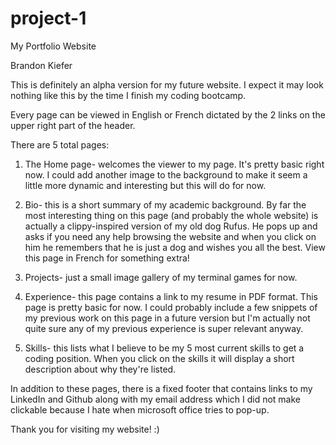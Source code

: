 # project-1
My Portfolio Website

Brandon Kiefer

This is definitely an alpha version for my future website. I expect it may look nothing like this by the time I finish my coding bootcamp.

Every page can be viewed in English or French dictated by the 2 links on the upper right part of the header.

There are 5 total pages:

1. The Home page- welcomes the viewer to my page.
It's pretty basic right now. I could add another image to the background to make it seem a little more dynamic and interesting but this will do for now.

2. Bio- this is a short summary of my academic background.
By far the most interesting thing on this page (and probably the whole website) is actually a clippy-inspired version of my old dog Rufus.
He pops up and asks if you need any help browsing the website and when you click on him he remembers that he is just a dog and wishes you all the best.
View this page in French for something extra!

3. Projects- just a small image gallery of my terminal games for now.

4. Experience- this page contains a link to my resume in PDF format. This page is pretty basic for now.
I could probably include a few snippets of my previous work on this page in a future version but I'm actually not quite sure any of my previous experience is super relevant anyway.

5. Skills- this lists what I believe to be my 5 most current skills to get a coding position.
When you click on the skills it will display a short description about why they're listed.

In addition to these pages, there is a fixed footer that contains links to my LinkedIn and Github along with my email address which I did not make clickable because I hate when microsoft office tries to pop-up.

Thank you for visiting my website!
:)